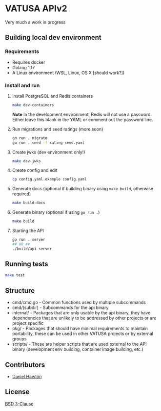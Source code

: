 # VATUSA APIv2

Very much a work in progress

## Building local dev environment

### Requirements

- Requires docker
- Golang 1.17
- A Linux environment (WSL, Linux, OS X [should work?])

### Install and run

1. Install PostgreSQL and Redis containers

    ```bash
    make dev-containers
    ```

    **Note** In the development environment, Redis will not use a password. Either leave this blank in the YAML or comment out the password line.

2. Run migrations and seed ratings (more soon)

    ```bash
    go run . migrate
    go run . seed -f rating-seed.yaml
    ```

3. Create jwks (dev environment only!)

    ```bash
    make dev-jwks
    ```

4. Create config and edit

    ```bash
    cp config.yaml.example config.yaml
    ```

5. Generate docs (optional if building binary using `make build`, otherwise required)

   ```bash
   make build-docs
   ```

6. Generate binary (optional if using `go run .`)

    ```bash
    make build
    ```

7. Starting the API

    ```bash
    go run . server
    ## OR ##
    ./build/api server
    ```

## Running tests

```bash
make test
```

## Structure

- cmd/cmd.go - Common functions used by multiple subcommands
- cmd/(subdir) - Subcommands for the api binary
- internal/ - Packages that are only usable by the api binary, they have dependencies that are unlikely to be addressed by other projects or are project specific
- pkg/ - Packages that should have minimal requirements to maintain portability, these can be used in other VATUSA projects or by external groups
- scripts/ - These are helper scripts that are used external to the API binary (development env building, container image building, etc.)

## Contributors

- [Daniel Hawton](https://github.com/dhawton)

## License

[BSD 3-Clause](LICENSE)